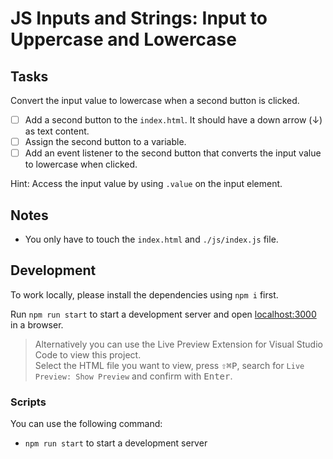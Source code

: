 # JS Inputs and Strings: Input to Uppercase and Lowercase

## Tasks

Convert the input value to lowercase when a second button is clicked.

- [ ] Add a second button to the `index.html`. It should have a down arrow (&darr;) as text content.
- [ ] Assign the second button to a variable.
- [ ] Add an event listener to the second button that converts the input value to lowercase when clicked.

Hint: Access the input value by using `.value` on the input element.

## Notes

- You only have to touch the `index.html` and `./js/index.js` file.

## Development

To work locally, please install the dependencies using `npm i` first.

Run `npm run start` to start a development server and open [localhost:3000](http://localhost:3000) in a browser.

> Alternatively you can use the Live Preview Extension for Visual Studio Code to view this project.  
> Select the HTML file you want to view, press <kbd>⇧</kbd><kbd>⌘</kbd><kbd>P</kbd>, search for `Live Preview: Show Preview` and confirm with <kbd>Enter</kbd>.

### Scripts

You can use the following command:

- `npm run start` to start a development server
